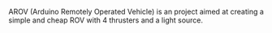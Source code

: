 AROV (Arduino Remotely Operated Vehicle) is an project aimed at creating a simple and cheap ROV with 4 thrusters and a light source.
